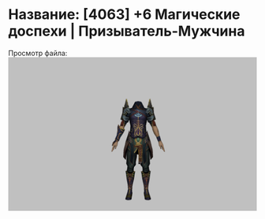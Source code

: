 # Название: [4063] +6 Магические доспехи | Призыватель-Мужчина

Просмотр файла:
![p080005.png](p080005.png)